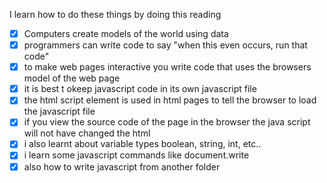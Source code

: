 I learn how to do these things by doing this reading

- [x] Computers create models of the world using data
- [x] programmers can write code to say "when this even occurs, run that code"
- [x] to make web pages interactive you write code that uses the browsers model of the web page
- [x] it is best t okeep javascript code in its own javascript file
- [x] the html script element is used in html pages to tell the browser to load the javascript file
- [x] if you view the source code of the page in the browser the java script will not have changed the html
- [x] i also learnt about variable types boolean, string, int, etc..
- [x] i learn some javascript commands like document.write
- [x] also how to write javascript from another folder